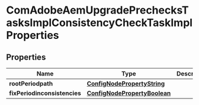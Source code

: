 
# ComAdobeAemUpgradePrechecksTasksImplConsistencyCheckTaskImplProperties

## Properties
Name | Type | Description | Notes
------------ | ------------- | ------------- | -------------
**rootPeriodpath** | [**ConfigNodePropertyString**](ConfigNodePropertyString.md) |  |  [optional]
**fixPeriodinconsistencies** | [**ConfigNodePropertyBoolean**](ConfigNodePropertyBoolean.md) |  |  [optional]



